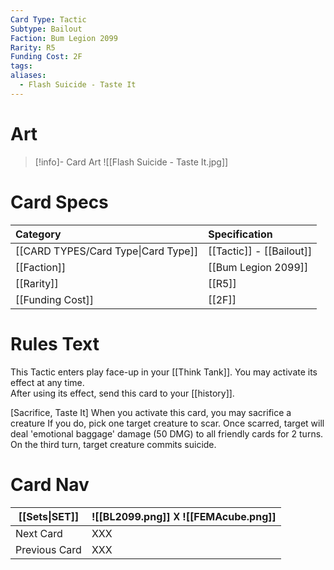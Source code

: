 ```yaml
---
Card Type: Tactic
Subtype: Bailout
Faction: Bum Legion 2099
Rarity: R5
Funding Cost: 2F
tags: 
aliases:
  - Flash Suicide - Taste It
---
```

# Art

> [!info]- Card Art
> ![[Flash Suicide - Taste It.jpg]]

# Card Specs

| Category | Specification| 
| :--- | :--- |
| [[CARD TYPES/Card Type\|Card Type]] | [[Tactic]] - [[Bailout]] |
| [[Faction]] | [[Bum Legion 2099]] |  
| [[Rarity]] | [[R5]] |  
| [[Funding Cost]] | [[2F]] |  

# Rules Text  

This Tactic enters play face-up in your [[Think Tank]]. 
You may activate its effect at any time.  
After using its effect, send this card to your [[history]].  

[Sacrifice, Taste It] 
When you activate this card, you may sacrifice a creature
If you do, pick one target creature to scar. 
Once scarred, target will deal 'emotional baggage' damage (50 DMG) to all friendly cards for 2 turns. 
On the third turn, target creature commits suicide.

# Card Nav

| [[Sets\|SET]] |  ![[BL2099.png]] 𐌢 ![[FEMAcube.png]] |
| ------------- | ------------------------------ |
| Next Card     | XXX |
| Previous Card | XXX |


